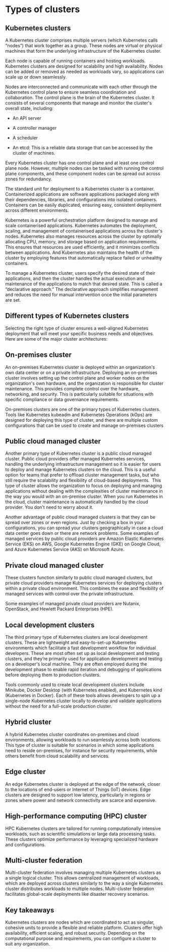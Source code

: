 Types of clusters
=================

Kubernetes clusters
-------------------

A Kubernetes cluster comprises multiple servers (which Kubernetes calls “nodes”) that work together as a group. These nodes are virtual or physical machines that form the underlying infrastructure of the Kubernetes cluster.

Each node is capable of running containers and hosting workloads. Kubernetes clusters are designed for scalability and high availability. Nodes can be added or removed as needed as workloads vary, so applications can scale up or down seamlessly.

Nodes are interconnected and communicate with each other through the Kubernetes control plane to ensure seamless coordination and collaboration. The control plane is the brain of the Kubernetes cluster. It consists of several components that manage and monitor the cluster's overall state, including:

* An API server

* A controller manager

* A scheduler

* An etcd: This is a reliable data storage that can be accessed by the cluster of machines.

Every Kubernetes cluster has one control plane and at least one control plane node. However, multiple nodes can be tasked with running the control plane components, and these component nodes can be spread out across zones for redundancy.

The standard unit for deployment to a Kubernetes cluster is a container. Containerized applications are software applications packaged along with their dependencies, libraries, and configurations into isolated containers. Containers can be easily duplicated, ensuring easy, consistent deployment across different environments.

Kubernetes is a powerful orchestration platform designed to manage and scale containerised applications. Kubernetes automates the deployment, scaling, and management of containerised applications across the cluster's nodes. Kubernetes also manages resources across the cluster by optimally allocating CPU, memory, and storage based on application requirements. This ensures that resources are used efficiently, and it minimizes conflicts between applications. And Kubernetes also maintains the health of the cluster by employing features that automatically replace failed or unhealthy containers.

To manage a Kubernetes cluster, users specify the desired state of their applications, and then the cluster handles the actual execution and maintenance of the applications to match that desired state. This is called a “declarative approach.” The declarative approach simplifies management and reduces the need for manual intervention once the initial parameters are set.

Different types of Kubernetes clusters
---------------------------------------

Selecting the right type of cluster ensures a well-aligned Kubernetes deployment that will meet your specific business needs and objectives. Here are some of the major cluster architectures:

On-premises cluster
-------------------

An on-premises Kubernetes cluster is deployed within an organization's own data center or on a private infrastructure. Deploying an on-premises cluster involves setting up the control plane and worker nodes on the organization's own hardware, and the organization is responsible for cluster maintenance. This provides complete control over the hardware, networking, and security. This is particularly suitable for situations with specific compliance or data governance requirements.

On-premises clusters are one of the primary types of Kubernetes clusters.  Tools like Kubernetes kubeadm and Kubernetes Operations (kOps) are designed for deploying this type of cluster, and there are multiple custom configurations that can be used to create and manage on-premises clusters

Public cloud managed cluster
----------------------------

Another primary type of Kubernetes cluster is a public cloud managed cluster. Public cloud providers offer managed Kubernetes services, handling the underlying infrastructure management so it is easier for users to deploy and manage Kubernetes clusters on the cloud. This is a useful option for teams that prefer to offload cluster management tasks, but who still require the scalability and flexibility of cloud-based deployments.  This type of cluster allows the organization to focus on deploying and managing applications without dealing with the complexities of cluster maintenance in the way you would with an on-premise cluster. When you run Kubernetes in the cloud, cluster maintenance is automatically handled by the cloud provider. You don't need to worry about it.

Another advantage of public cloud managed clusters is that they can be spread over zones or even regions. Just by checking a box in your configurations, you can spread your clusters geographically in case a cloud data center goes down or there are network problems. Some examples of managed services by public cloud providers are Amazon Elastic Kubernetes Service (EKS) on AWS, Google Kubernetes Engine (GKE) on Google Cloud, and Azure Kubernetes Service (AKS) on Microsoft Azure.

Private cloud managed cluster
-----------------------------

These clusters function similarly to public cloud managed clusters, but private cloud providers manage Kubernetes services for deploying clusters within a private cloud environment. This combines the ease and flexibility of managed services with control over the private infrastructure.

Some examples of managed private cloud providers are Nutanix, OpenStack, and Hewlett Packard Enterprises (HPE).

Local development clusters
--------------------------

The third primary type of Kubernetes clusters are local development clusters. These are lightweight and easy-to-set-up Kubernetes environments which facilitate a fast development workflow for individual developers. These are most often set up as local development and testing clusters, and they’re primarily used for application development and testing on a developer's local machine. They are often employed during the development phase to enable rapid iteration and debugging of applications before deploying them to production clusters.

Tools commonly used to create local development clusters include Minikube, Docker Desktop (with Kubernetes enabled), and Kubernetes kind (Kubernetes in Docker). Each of these tools allows developers to spin up a single-node Kubernetes cluster locally to develop and validate applications without the need for a full-scale production cluster.

Hybrid cluster
--------------

A hybrid Kubernetes cluster coordinates on-premises and cloud environments, allowing workloads to run seamlessly across both locations. This type of cluster is suitable for scenarios in which some applications need to reside on-premises, for instance for security requirements, while others benefit from cloud scalability and services.

Edge cluster
------------

An edge Kubernetes cluster is deployed at the edge of the network, closer to the locations of end-users or Internet of Things (IoT) devices. Edge clusters are designed to support low latency, particularly in regions or zones where power and network connectivity are scarce and expensive.

High-performance computing (HPC) cluster
----------------------------------------

HPC Kubernetes clusters are tailored for running computationally intensive workloads, such as scientific simulations or large data processing tasks. These clusters optimize performance by leveraging specialized hardware and configurations.

Multi-cluster federation
------------------------

Multi-cluster federation involves managing multiple Kubernetes clusters as a single logical cluster. This allows centralized management of workloads, which are deployed across clusters similarly to the way a single Kubernetes cluster distributes workloads to multiple nodes. Multi-cluster federation facilitates global-scale deployments like disaster recovery scenarios.

Key takeaways
-------------

Kubernetes clusters are nodes which are coordinated to act as singular, cohesive units to provide a flexible and reliable platform. Clusters offer high availability, efficient scaling, and robust security. Depending on the computational purpose and requirements, you can configure a cluster to suit any organization.
